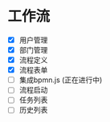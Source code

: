 # 工作流



- [x] 用户管理
- [x] 部门管理
- [x] 流程定义
- [x] 流程表单
- [ ] 集成bpmn.js (正在进行中)
- [ ] 流程启动
- [ ] 任务列表
- [ ] 历史列表